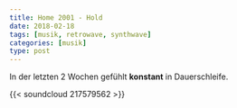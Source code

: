 ```yaml
---
title: Home 2001 - Hold
date: 2018-02-18
tags: [musik, retrowave, synthwave]
categories: [musik]
type: post
---
```


In der letzten 2 Wochen gefühlt **konstant** in Dauerschleife.

{{< soundcloud 217579562 >}}